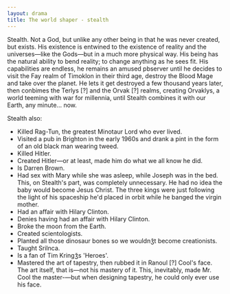 ```yaml
---
layout: drama
title: The world shaper - stealth
---
```


Stealth. Not a God, but unlike any other being in that he was never created, but exists. His existence is entwined to the existence of reality and the universes—like the Gods—but in a much more physical way. His being has the natural ability to bend reality; to change anything as he sees fit. His capabilities are endless, he remains an amused pbserver until he decides to visit the Fay realm of Timoklon in their third age, destroy the Blood Mage and take over the planet. He lets it get destroyed a few thousand years later, then conbimes the Terlys [?] and the Orvak [?] realms, creating Orvaklys, a world teeming with war for millennia, until Stealth combines it with our Earth, any minute... now.

Stealth also:

- Killed Rag-Tun, the greatest Minotaur Lord who ever lived.
- Visited a pub in Brighton in the early 1960s and drank a pint in the form of an old black man wearing tweed.
- Killed Hitler.
- Created Hitler—or at least, made him do what we all know he did.
- Is Darren Brown.
- Had sex with Mary while she was asleep, while Joseph was in the bed. This, on Stealth's part, was completely unnecessary. He had no idea the baby would become Jesus Christ. The three kings were just following the light of his spaceship he'd placed in orbit while he banged the virgin mother.
- Had an affair with Hilary Clinton.
- Denies having had an affair with Hilary Clinton.
- Broke the moon from the Earth.
- Created scientologists.
- Planted all those dinosaur bones so we wouldnǯt become creationists.
- Taught Srilnca.
- Is a fan of Tim Kringǯs 'Heroes'.
- Mastered the art of tapestry, then rubbed it in Ranoul [?] Cool's face. The art itself, that is—not his mastery of it. This, inevitably, made Mr. Cool the master-—but when designing tapestry, he could only ever use his face.

